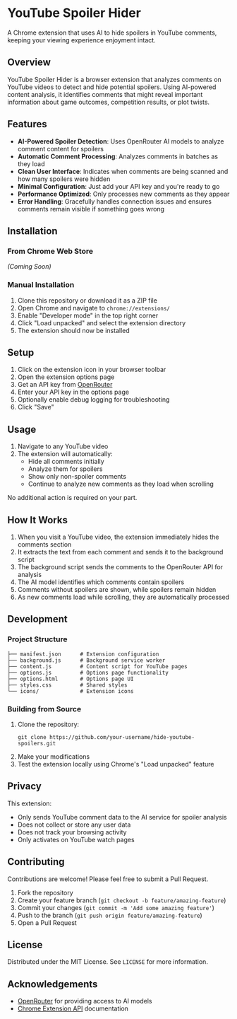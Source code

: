 # YouTube Spoiler Hider

A Chrome extension that uses AI to hide spoilers in YouTube comments, keeping your viewing experience enjoyment intact.

## Overview

YouTube Spoiler Hider is a browser extension that analyzes comments on YouTube videos to detect and hide potential spoilers. Using AI-powered content analysis, it identifies comments that might reveal important information about game outcomes, competition results, or plot twists.

## Features

- **AI-Powered Spoiler Detection**: Uses OpenRouter AI models to analyze comment content for spoilers
- **Automatic Comment Processing**: Analyzes comments in batches as they load
- **Clean User Interface**: Indicates when comments are being scanned and how many spoilers were hidden
- **Minimal Configuration**: Just add your API key and you're ready to go
- **Performance Optimized**: Only processes new comments as they appear
- **Error Handling**: Gracefully handles connection issues and ensures comments remain visible if something goes wrong

## Installation

### From Chrome Web Store

*(Coming Soon)*

### Manual Installation

1. Clone this repository or download it as a ZIP file
2. Open Chrome and navigate to `chrome://extensions/`
3. Enable "Developer mode" in the top right corner
4. Click "Load unpacked" and select the extension directory
5. The extension should now be installed

## Setup

1. Click on the extension icon in your browser toolbar
2. Open the extension options page
3. Get an API key from [OpenRouter](https://openrouter.ai)
4. Enter your API key in the options page
5. Optionally enable debug logging for troubleshooting
6. Click "Save"

## Usage

1. Navigate to any YouTube video
2. The extension will automatically:
   - Hide all comments initially
   - Analyze them for spoilers
   - Show only non-spoiler comments
   - Continue to analyze new comments as they load when scrolling

No additional action is required on your part.

## How It Works

1. When you visit a YouTube video, the extension immediately hides the comments section
2. It extracts the text from each comment and sends it to the background script
3. The background script sends the comments to the OpenRouter API for analysis
4. The AI model identifies which comments contain spoilers
5. Comments without spoilers are shown, while spoilers remain hidden
6. As new comments load while scrolling, they are automatically processed

## Development

### Project Structure

```
├── manifest.json      # Extension configuration
├── background.js      # Background service worker
├── content.js         # Content script for YouTube pages
├── options.js         # Options page functionality
├── options.html       # Options page UI
├── styles.css         # Shared styles
└── icons/             # Extension icons
```

### Building from Source

1. Clone the repository:
   ```
   git clone https://github.com/your-username/hide-youtube-spoilers.git
   ```
2. Make your modifications
3. Test the extension locally using Chrome's "Load unpacked" feature

## Privacy

This extension:
- Only sends YouTube comment data to the AI service for spoiler analysis
- Does not collect or store any user data
- Does not track your browsing activity
- Only activates on YouTube watch pages

## Contributing

Contributions are welcome! Please feel free to submit a Pull Request.

1. Fork the repository
2. Create your feature branch (`git checkout -b feature/amazing-feature`)
3. Commit your changes (`git commit -m 'Add some amazing feature'`)
4. Push to the branch (`git push origin feature/amazing-feature`)
5. Open a Pull Request

## License

Distributed under the MIT License. See `LICENSE` for more information.

## Acknowledgements

- [OpenRouter](https://openrouter.ai) for providing access to AI models
- [Chrome Extension API](https://developer.chrome.com/docs/extensions/reference/) documentation